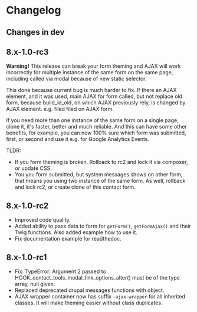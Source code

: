 # Changelog

## Changes in dev

## 8.x-1.0-rc3

**Warning!** This release can break your form theming and AJAX will work incorrectly for multiple instance of the same form on the same page, including called via modal because of new static selector.

This done because current bug is much harder to fix. If there an AJAX element, and it was used, main AJAX for form called, but not replace old form, because build_id_old, on which AJAX previously rely, is changed by AJAX element. e.g. filed filed on AJAX form.

If you need more than one instance of the same form on a single page, clone it, it's faster, better and much reliable. And this can have some other benefits, for example, you can now 100% sure which form was submitted, first, or second and use it e.g. for Google Analytics Events.

TLDR:
- If you form theming is broken. Rollback to rc2 and lock it via composer, or update CSS.
- You you form submitted, but system messages shows on other form, that means you using two instance of the same form. As well, rollback and lock rc2, or create clone of this contact form.

## 8.x-1.0-rc2

- Improved code quality.
- Added ability to pass data to form for `getForm()`, `getFormAjax()` and their Twig functions. Also added example how to use it.
- Fix documentation example for readthedoc.

## 8.x-1.0-rc1

- Fix: TypeError: Argument 2 passed to HOOK_contact_tools_modal_link_options_alter() must be of the type array, null given.
- Replaced deprecated drupal messages functions with object.
- AJAX wrapper container now has suffix `-ajax-wrapper` for all inherited classes. It will make theming easier without class duplicates.
